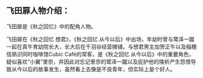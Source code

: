 ## 飞田扉人物介绍：

飞田扉是《秋之回忆》中的配角人物。

飞田扉在《秋之回忆 想君》，《秋之回忆  从今以后》中出场，年幼时曾与鹭泽一蹴一起在真午育幼院长大，长大后在千羽谷经营摊铺，与想君男主加贺正午以及稲穂信熟识同时咖啡馆Cubic  Café的常客，是《秋之回忆  从今以后》中的重要角色，疑似喜欢“小翼”里奈，并因此对忘记里奈的鹭泽一蹴以及庇护他的陵祈产生怨恨导致从今以后的故事发生，虽然看上去像是不良青年，但实际上是个好人。